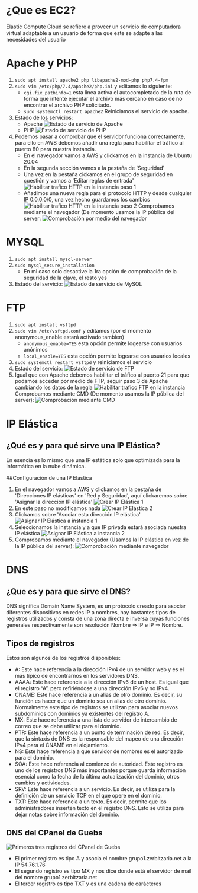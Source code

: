 # ¿Que es EC2?
Elastic Compute Cloud se refiere a proveer un servicio de computadora virtual adaptable a un usuario de forma que este se adapte a las necesidades del usuario

# Apache y PHP

1. ``sudo apt install apache2 php libapache2-mod-php php7.4-fpm``
2. ``sudo vim /etc/php/7.4/apache2/php.ini`` y editamos lo siguiente:
    - ``cgi.fix_pathinfo=1`` esta linea activa el autocompletado de la ruta de forma que intente ejecutar el archivo más cercano en caso de no encontrar el archivo PHP solicitado.
    - ``sudo systemctl restart apache2`` Reiniciamos el servicio de apache.
3. Estado de los servicios:
    - Apache
    ![Estado de servicio de Apache](https://raw.githubusercontent.com/passwdIsBlank/DWEB_AWS/main/images/status_APACHE.PNG)
    - PHP
    ![Estado de servicio de PHP](https://raw.githubusercontent.com/passwdIsBlank/DWEB_AWS/main/images/status_PHP.PNG)
4. Podemos pasar a comprobar que el servidor funciona correctamente, para ello en AWS debemos añadir una regla para habilitar el tráfico al puerto 80 para nuestra instancia.
    - En el navegador vamos a AWS y clickamos en la instancia de Ubuntu 20.04
    - En la segunda sección vamos a la pestaña de 'Seguridad'
    - Una vez en la pestaña cickamos en el grupo de seguridad en cuestión y vamos a 'Editar reglas de entrada'
    ![Habilitar trafico HTTP en la instancia paso 1](https://raw.githubusercontent.com/passwdIsBlank/DWEB_AWS/main/images/HTTP_enable_1.PNG)
    - Añadimos una nueva regla para el protocolo HTTP y desde cualquier IP 0.0.0.0/0, una vez hecho guardamos los cambios
    ![Habilitar trafico HTTP en la instancia paso 2](https://raw.githubusercontent.com/passwdIsBlank/DWEB_AWS/main/images/HTTP_enable_2.PNG)
    Comprobamos mediante el navegador (De momento usamos la IP pública del server:
    ![Comprobación por medio del navegador](https://raw.githubusercontent.com/passwdIsBlank/DWEB_AWS/main/images/HTTP_test.PNG)
# MYSQL

1. ``sudo apt install mysql-server``
2. ``sudo mysql_secure_installation``
    - En mi caso solo desactive la 1ra opción de comprobación de la seguridad de la clave, el resto yes
3. Estado del servicio:
![Estado de servicio de MySQL](https://raw.githubusercontent.com/passwdIsBlank/DWEB_AWS/main/images/status_MYSQL.PNG)
# FTP

1. ``sudo apt install vsftpd``
2. ``sudo vim /etc/vsftpd.conf`` y editamos (por el momento anonymous_enable estará activado tambien)
    - ``anonymous_enable=YES`` esta opción permite logearse con usuarios anónimos
    - ``local_enable=YES`` esta opción permite logearse con usuarios locales
3. ``sudo systemctl restart vsftpd`` y reiniciamos el servicio
4. Estado del servicio:
![Estado de servicio de FTP](https://raw.githubusercontent.com/passwdIsBlank/DWEB_AWS/main/images/status_FTP.PNG)
4. Igual que con Apache debemos habilitar el tráfico al puerto 21 para que podamos acceder por medio de FTP, seguir paso 3 de Apache cambiando los datos de la regla
   ![Habilitar trafico FTP en la instancia](https://raw.githubusercontent.com/passwdIsBlank/DWEB_AWS/main/images/FTP_enable_1.PNG)
   Comprobamos mediante CMD (De momento usamos la IP pública del server):
   ![Comprobación mediante CMD](https://raw.githubusercontent.com/passwdIsBlank/DWEB_AWS/main/images/FTP_test.PNG)
   
# IP Elástica

## ¿Qué es y para qué sirve una IP Elástica?
En esencia es lo mismo que una IP estática solo que optimizada para la informática en la nube dinámica.

##Configuración de una IP Elástica
1. En el navegador vamos a AWS y clickamos en la pestaña de 'Direcciones IP elásticas' en 'Red y Seguridad', aquí clickaremos sobre 'Asignar la dirección IP elástica'
![Crear IP Elástica 1](https://raw.githubusercontent.com/passwdIsBlank/DWEB_AWS/main/images/Elastic_IP_1.PNG)
2. En este paso no modificamos nada
![Crear IP Elástica 2](https://raw.githubusercontent.com/passwdIsBlank/DWEB_AWS/main/images/Elastic_IP_2.PNG)
3. Clickamos sobre 'Asociar esta dirección IP elástica'
![Asignar IP Elástica a instancia 1](https://raw.githubusercontent.com/passwdIsBlank/DWEB_AWS/main/images/Elastic_IP_3.PNG)
4. Seleccionamos la instancia y a que IP privada estará asociada nuestra IP elástica
![Asignar IP Elástica a instancia 2](https://raw.githubusercontent.com/passwdIsBlank/DWEB_AWS/main/images/Elastic_IP_4.PNG)
5. Comprobamos mediante el navegador (Usamos la IP elástica en vez de la IP pública del server):
![Comprobación mediante navegador](https://raw.githubusercontent.com/passwdIsBlank/DWEB_AWS/main/images/Elastic_IP_test.PNG)

# DNS

## ¿Que es y para que sirve el DNS?
DNS significa Domain Name System, es un protocolo creado para asociar diferentes dispositivos en redes IP a nombres, hay bastantes tipos de registros utilizados y consta de una zona directa e inversa cuyas funciones generales respectivamente son resolución Nombre => IP e IP => Nombre.

## Tipos de registros
Estos son algunos de los registros disponibles:
-  A: Este hace referencia a la dirección IPv4 de un servidor web y es el más típico de encontrarnos en los servidores DNS.
- AAAA: Este hace referencia a la dirección IPv6 de un host. Es igual que el registro “A”, pero refiriéndose a una dirección IPv6 y no IPv4.
- CNAME: Este hace referencia a un alias de otro dominio. Es decir, su función es hacer que un dominio sea un alias de otro dominio. Normalmente este tipo de registros se utilizan para asociar nuevos subdominios con dominios ya existentes del registro A.
- MX: Este hace referencia a una lista de servidor de intercambio de correo que se debe utilizar para el dominio.
- PTR: Este hace referencia a un punto de terminación de red. Es decir, que la sintaxis de DNS es la responsable del mapeo de una dirección IPv4 para el CNAME en el alojamiento.
- NS: Este hace referencia a que servidor de nombres es el autorizado para el dominio.
- SOA: Este hace referencia al comienzo de autoridad. Este registro es uno de los registros DNS más importantes porque guarda información esencial como la fecha de la última actualización del dominio, otros cambios y actividades.
- SRV: Este hace referencia a un servicio. Es decir, se utiliza para la definición de un servicio TCP en el que opere en el dominio.
- TXT: Este hace referencia a un texto. Es decir, permite que los administradores inserten texto en el registro DNS. Esto se utiliza para dejar notas sobre información del dominio.

## DNS del CPanel de Guebs
![Primeros tres registros del CPanel de Guebs](https://raw.githubusercontent.com/passwdIsBlank/DWEB_AWS/main/images/cpanel_DNS_records.PNG)
- El primer registro es tipo A y asocia el nombre grupo1.zerbitzaria.net a la IP 54.76.1.76
- El segundo registro es tipo MX y nos dice donde está el servidor de mail del nombre grupo1.zerbitzaria.net
- El tercer registro es tipo TXT y es una cadena de carácteres
